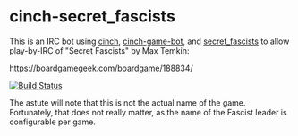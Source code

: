 # cinch-secret_fascists

This is an IRC bot using [cinch](https://github.com/cinchrb/cinch), [cinch-game-bot](https://github.com/petertseng/cinch-game-bot), and [secret_fascists](https://github.com/petertseng/secret_fascists) to allow play-by-IRC of "Secret Fascists" by Max Temkin:

https://boardgamegeek.com/boardgame/188834/

[![Build Status](https://travis-ci.org/petertseng/cinch-secret_fascists.svg?branch=master)](https://travis-ci.org/petertseng/cinch-secret_fascists)

The astute will note that this is not the actual name of the game.
Fortunately, that does not really matter, as the name of the Fascist leader is configurable per game.
